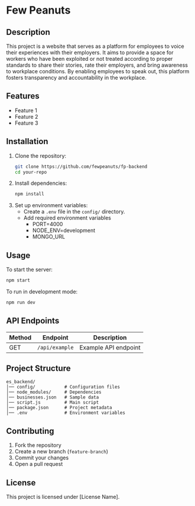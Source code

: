 # Few Peanuts

## Description

This project is a website that serves as a platform for employees to voice their experiences with their employers. It aims to provide a space for workers who have been exploited or not treated according to proper standards to share their stories, rate their employers, and bring awareness to workplace conditions. By enabling employees to speak out, this platform fosters transparency and accountability in the workplace.

## Features

- Feature 1
- Feature 2
- Feature 3

## Installation

1. Clone the repository:
   ```bash
   git clone https://github.com/fewpeanuts/fp-backend
   cd your-repo
   ```
2. Install dependencies:
   ```bash
   npm install
   ```
3. Set up environment variables:
   - Create a `.env` file in the `config/` directory.
   - Add required environment variables
     - PORT=4000
     - NODE_ENV=development
     - MONGO_URL

## Usage

To start the server:

```bash
npm start
```

To run in development mode:

```bash
npm run dev
```

## API Endpoints

| Method | Endpoint       | Description          |
| ------ | -------------- | -------------------- |
| GET    | `/api/example` | Example API endpoint |

## Project Structure

```
es_backend/
│── config/           # Configuration files
│── node_modules/     # Dependencies
│── businesses.json   # Sample data
│── script.js         # Main script
│── package.json      # Project metadata
│── .env              # Environment variables
```

## Contributing

1. Fork the repository
2. Create a new branch (`feature-branch`)
3. Commit your changes
4. Open a pull request

## License

This project is licensed under [License Name].
